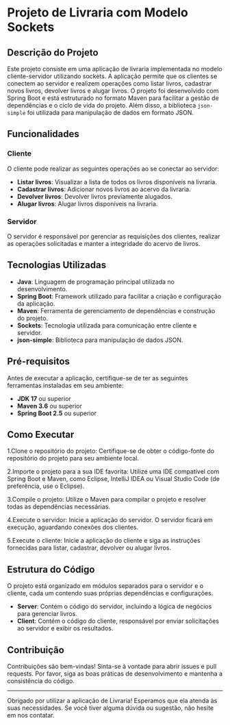 # Projeto de Livraria com Modelo Sockets

## Descrição do Projeto

Este projeto consiste em uma aplicação de livraria implementada no modelo cliente-servidor utilizando sockets. A aplicação permite que os clientes se conectem ao servidor e realizem operações como listar livros, cadastrar novos livros, devolver livros e alugar livros. O projeto foi desenvolvido com Spring Boot e está estruturado no formato Maven para facilitar a gestão de dependências e o ciclo de vida do projeto. Além disso, a biblioteca `json-simple` foi utilizada para manipulação de dados em formato JSON.

## Funcionalidades

### Cliente
O cliente pode realizar as seguintes operações ao se conectar ao servidor:
- **Listar livros**: Visualizar a lista de todos os livros disponíveis na livraria.
- **Cadastrar livros**: Adicionar novos livros ao acervo da livraria.
- **Devolver livros**: Devolver livros previamente alugados.
- **Alugar livros**: Alugar livros disponíveis na livraria.

### Servidor
O servidor é responsável por gerenciar as requisições dos clientes, realizar as operações solicitadas e manter a integridade do acervo de livros.

## Tecnologias Utilizadas

- **Java**: Linguagem de programação principal utilizada no desenvolvimento.
- **Spring Boot**: Framework utilizado para facilitar a criação e configuração da aplicação.
- **Maven**: Ferramenta de gerenciamento de dependências e construção do projeto.
- **Sockets**: Tecnologia utilizada para comunicação entre cliente e servidor.
- **json-simple**: Biblioteca para manipulação de dados JSON.

## Pré-requisitos

Antes de executar a aplicação, certifique-se de ter as seguintes ferramentas instaladas em seu ambiente:

- **JDK 17** ou superior
- **Maven 3.6** ou superior
- **Spring Boot 2.5** ou superior

## Como Executar

1.Clone o repositório do projeto: Certifique-se de obter o código-fonte do repositório do projeto para seu ambiente local.

2.Importe o projeto para a sua IDE favorita: Utilize uma IDE compatível com Spring Boot e Maven, como Eclipse, IntelliJ IDEA ou Visual Studio Code (de preferência, use o Eclipse).

3.Compile o projeto: Utilize o Maven para compilar o projeto e resolver todas as dependências necessárias.

4.Execute o servidor: Inicie a aplicação do servidor. O servidor ficará em execução, aguardando conexões dos clientes.

5.Execute o cliente: Inicie a aplicação do cliente e siga as instruções fornecidas para listar, cadastrar, devolver ou alugar livros.



## Estrutura do Código

O projeto está organizado em módulos separados para o servidor e o cliente, cada um contendo suas próprias dependências e configurações.

- **Server**: Contém o código do servidor, incluindo a lógica de negócios para gerenciar livros.
- **Client**: Contém o código do cliente, responsável por enviar solicitações ao servidor e exibir os resultados.

## Contribuição

Contribuições são bem-vindas! Sinta-se à vontade para abrir issues e pull requests. Por favor, siga as boas práticas de desenvolvimento e mantenha a consistência do código.

---

Obrigado por utilizar a aplicação de Livraria! Esperamos que ela atenda às suas necessidades. Se você tiver alguma dúvida ou sugestão, não hesite em nos contatar.
